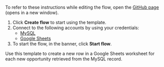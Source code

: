 To refer to these instructions while editing the flow, open the [GitHub page](https://github.com/ot4i/app-connect-templates/tree/master/resources/markdown/Add%20a%20member%20to%20a%20group%20in%20Google%20Groups%20when%20a%20new%20subscriber%20is%20added%20to%20a%20list%20in%20MailChimp_instructions.md) (opens in a new window).

1. Click **Create flow** to start using the template.
2. Connect to the following accounts by using your credentials:
   - [MySQL](https://www.ibm.com/docs/en/app-connect/containers_cd?topic=apps-mysql)
   - [Google Sheets](https://www.ibm.com/docs/en/app-connect/containers_cd?topic=apps-google-sheets) 
3. To start the flow, in the banner, click **Start flow**.

Use this template to create a new row in a Google Sheets worksheet for each new opportunity retrieved from the MySQL record.
